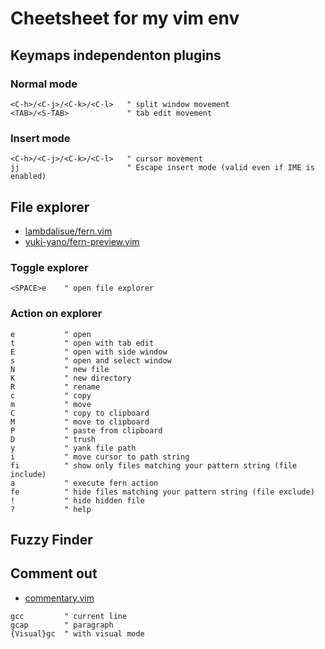 # Cheetsheet for my vim env

## Keymaps independenton plugins

### Normal mode

```
<C-h>/<C-j>/<C-k>/<C-l>   " split window movement
<TAB>/<S-TAB>             " tab edit movement
```

### Insert mode 

```
<C-h>/<C-j>/<C-k>/<C-l>   " cursor movement
jj                        " Escape insert mode (valid even if IME is enabled)
```

## File explorer

- [lambdalisue/fern.vim](https://github.com/lambdalisue/fern.vim)
- [yuki-yano/fern-preview.vim](https://github.com/yuki-yano/fern-preview.vim)

### Toggle explorer

```
<SPACE>e    " open file explorer
```

### Action on explorer

```
e           " open
t           " open with tab edit
E           " open with side window
s           " open and select window
N           " new file
K           " new directory
R           " rename
c           " copy
m           " move
C           " copy to clipboard
M           " move to clipboard
P           " paste from clipboard
D           " trush
y           " yank file path
i           " move cursor to path string
fi          " show only files matching your pattern string (file include)
a           " execute fern action
fe          " hide files matching your pattern string (file exclude)
!           " hide hidden file
?           " help
```

## Fuzzy Finder


## Comment out

- [commentary.vim](https://github.com/tpope/vim-commentary)

```
gcc         " current line
gcap        " paragraph
{Visual}gc  " with visual mode
```

